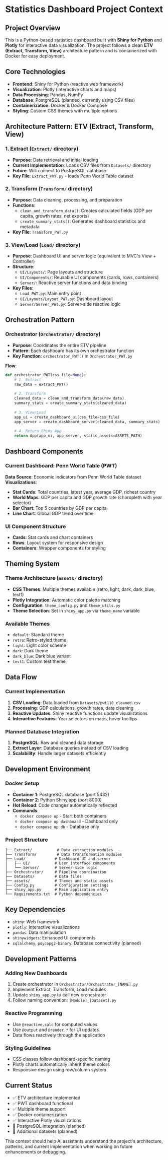 # Statistics Dashboard Project Context

## Project Overview
This is a Python-based statistics dashboard built with **Shiny for Python** and **Plotly** for interactive data visualization. The project follows a clean **ETV (Extract, Transform, View)** architecture pattern and is containerized with Docker for easy deployment.

## Core Technologies
- **Frontend**: Shiny for Python (reactive web framework)
- **Visualization**: Plotly (interactive charts and maps)
- **Data Processing**: Pandas, NumPy
- **Database**: PostgreSQL (planned, currently using CSV files)
- **Containerization**: Docker & Docker Compose
- **Styling**: Custom CSS themes with multiple options

## Architecture Pattern: ETV (Extract, Transform, View)

### 1. Extract (`Extract/` directory)
- **Purpose**: Data retrieval and initial loading
- **Current Implementation**: Loads CSV files from `Datasets/` directory
- **Future**: Will connect to PostgreSQL database
- **Key File**: `Extract_PWT.py` - loads Penn World Table dataset

### 2. Transform (`Transform/` directory)
- **Purpose**: Data cleaning, processing, and preparation
- **Functions**:
  - `clean_and_transform_data()`: Creates calculated fields (GDP per capita, growth rates, net exports)
  - `create_summary_stats()`: Generates dashboard statistics and metadata
- **Key File**: `Transform_PWT.py`

### 3. View/Load (`Load/` directory)
- **Purpose**: Dashboard UI and server logic (equivalent to MVC's View + Controller)
- **Structure**:
  - `UI/Layouts/`: Page layouts and structure
  - `UI/Components/`: Reusable UI components (cards, rows, containers)
  - `Server/`: Reactive server functions and data binding
- **Key Files**: 
  - `Load_PWT.py`: Main entry point
  - `UI/Layouts/Layout_PWT.py`: Dashboard layout
  - `Server/Server_PWT.py`: Server-side reactive logic

## Orchestration Pattern

### Orchestrator (`Orchestrator/` directory)
- **Purpose**: Coordinates the entire ETV pipeline
- **Pattern**: Each dashboard has its own orchestrator function
- **Key Function**: `orchestrator_PWT()` in `Orchestrator_PWT.py`

**Flow**:
```python
def orchestrator_PWT(css_file=None):
    # 1. Extract
    raw_data = extract_PWT()
    
    # 2. Transform  
    cleaned_data = clean_and_transform_data(raw_data)
    summary_stats = create_summary_stats(cleaned_data)
    
    # 3. View/Load
    app_ui = create_dashboard_ui(css_file=css_file)
    app_server = create_dashboard_server(cleaned_data, summary_stats)
    
    # 4. Return Shiny App
    return App(app_ui, app_server, static_assets=ASSETS_PATH)
```

## Dashboard Components

### Current Dashboard: Penn World Table (PWT)
**Data Source**: Economic indicators from Penn World Table dataset
**Visualizations**:
- **Stat Cards**: Total countries, latest year, average GDP, richest country
- **World Maps**: GDP per capita and GDP growth rate (choropleth with year selector)
- **Bar Chart**: Top 5 countries by GDP per capita
- **Line Chart**: Global GDP trend over time

### UI Component Structure
- **Cards**: Stat cards and chart containers
- **Rows**: Layout system for responsive design
- **Containers**: Wrapper components for styling

## Theming System

### Theme Architecture (`assets/` directory)
- **CSS Themes**: Multiple themes available (retro, light, dark, dark_blue, test1)
- **Plotly Integration**: Automatic color palette matching
- **Configuration**: `theme_config.py` and `theme_utils.py`
- **Theme Selection**: Set in `shiny_app.py` via `theme_name` variable

### Available Themes
- `default`: Standard theme
- `retro`: Retro-styled theme  
- `light`: Light color scheme
- `dark`: Dark theme
- `dark_blue`: Dark blue variant
- `test1`: Custom test theme

## Data Flow

### Current Implementation
1. **CSV Loading**: Data loaded from `Datasets/pwt110_cleaned.csv`
2. **Processing**: GDP calculations, growth rates, data cleaning
3. **Reactive Updates**: Shiny reactive functions update visualizations
4. **Interactive Features**: Year selectors on maps, hover tooltips

### Planned Database Integration
1. **PostgreSQL**: Raw and cleaned data storage
2. **Extract Layer**: Database queries instead of CSV loading
3. **Scalability**: Handle larger datasets efficiently

## Development Environment

### Docker Setup
- **Container 1**: PostgreSQL database (port 5432)
- **Container 2**: Python Shiny app (port 8000)
- **Hot Reload**: Code changes automatically reflected
- **Commands**:
  - `docker compose up` - Start both containers
  - `docker compose up dashboard` - Dashboard only
  - `docker compose up db` - Database only

### Project Structure
```
├── Extract/           # Data extraction modules
├── Transform/         # Data transformation modules  
├── Load/             # Dashboard UI and server
│   ├── UI/           # User interface components
│   └── Server/       # Server-side logic
├── Orchestrator/     # Pipeline coordination
├── Datasets/         # Data files
├── assets/           # Themes and static assets
├── Config.py         # Configuration settings
├── shiny_app.py      # Main application entry
└── Requirements.txt  # Python dependencies
```

## Key Dependencies
- `shiny`: Web framework
- `plotly`: Interactive visualizations
- `pandas`: Data manipulation
- `shinywidgets`: Enhanced UI components
- `sqlalchemy`, `psycopg2-binary`: Database connectivity (planned)

## Development Patterns

### Adding New Dashboards
1. Create orchestrator in `Orchestrator/Orchestrator_[NAME].py`
2. Implement Extract, Transform, Load modules
3. Update `shiny_app.py` to call new orchestrator
4. Follow naming convention: `[Module]_[Dataset].py`

### Reactive Programming
- Use `@reactive.calc` for computed values
- Use `@output` and `@render.*` for UI updates
- Data flows reactively through the application

### Styling Guidelines
- CSS classes follow dashboard-specific naming
- Plotly charts automatically inherit theme colors
- Responsive design using row/column system

## Current Status
- ✅ ETV architecture implemented
- ✅ PWT dashboard functional
- ✅ Multiple theme support
- ✅ Docker containerization
- ✅ Interactive Plotly visualizations
- 🔄 PostgreSQL integration (planned)
- 🔄 Additional datasets (planned)

This context should help AI assistants understand the project's architecture, patterns, and current implementation when working on future enhancements or debugging.